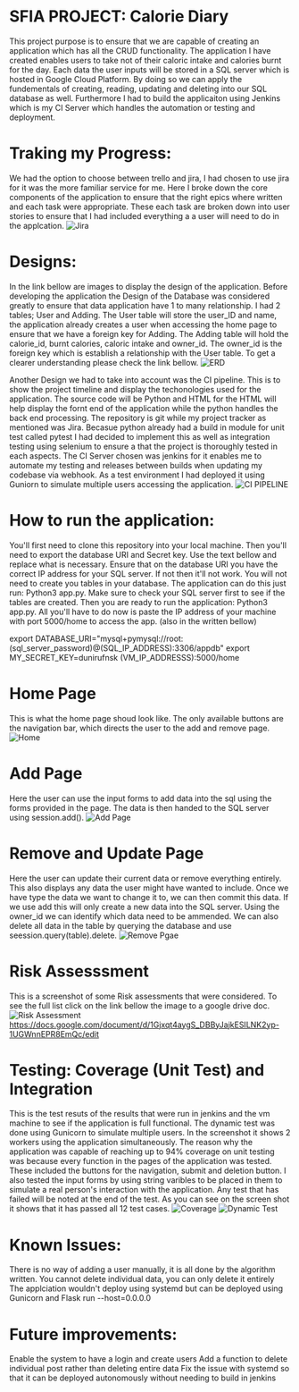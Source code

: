 
# SFIA PROJECT: Calorie Diary
This project purpose is to ensure that we are capable of creating an application which has all the CRUD functionality. The application I have created enables users to take not of their caloric intake and calories burnt for the day. Each data the user inputs will be stored in a SQL server which is hosted in Google Cloud Platform. By doing so we can apply the fundementals of creating, reading, updating and deleting into our SQL database as well. Furthermore I had to build the applicaiton using Jenkins which is my CI Server which handles the automation or testing and deployment.

# Traking my Progress:
We had the option to choose between trello and jira, I had chosen to use jira for it was the more familiar service for me. Here I broke down the core components of the application to ensure that the right epics where written and each task were appropriate. These each task are broken down into user stories to ensure that I had included everything a a user will need to do in the applcation. 
![Jira](images/Jira.PNG)

# Designs:
In the link bellow are images to display the design of the application. Before developing the application the Design of the Database was considered greatly to ensure that data application have 1 to many relationship. I had 2 tables; User and Adding. The User table will store the user_ID and name, the application already creates a user when accessing the home page to ensure that we have a foreign key for Adding. The Adding table will hold the calorie_id, burnt calories, caloric intake and owner_id. The owner_id is the foreign key which is establish a relationship with the User table. To get a clearer understanding please check the link bellow.
![ERD](images/ERD.PNG)

Another Design we had to take into account was the CI pipeline. This is to show the project timeline and display the techonologies used for the application. The source code will be Python and HTML for the HTML will help display the fornt end of the application while the python handles the back end processing. The repository is git while my project tracker as mentioned was Jira. Becasue python already had a build in module for unit test called pytest I had decided to implement this as well as integration testing using selenium to ensure a that the project is thoroughly tested in each aspects. The CI Server chosen was jenkins for it enables me to automate my testing and releases between builds when updating my codebase via webhook. As a test environment I had deployed it using Guniorn to simulate multiple users accessing the application.
![CI PIPELINE](images/CIPipeline.PNG)

# How to run the application:
You'll first need to clone this repository into your local machine. Then you'll need to export the database URI and Secret key. Use the text bellow and replace what is necessary. Ensure that on the database URI you have the correct IP address for your SQL server. If not then it'll not work. You will not need to create you tables in your database. The application can do this just run: Python3 app.py. Make sure to check your SQL server first to see if the tables are created. Then you are ready to run the application: Python3 app.py. All you'll have to do now is paste the IP address of your machine with port 5000/home to access the app. (also in the written bellow)

export DATABASE_URI="mysql+pymysql://root:(sql_server_password)@(SQL_IP_ADDRESS):3306/appdb"
export MY_SECRET_KEY=dunirufnsk
(VM_IP_ADDRESSS):5000/home

# Home Page
This is what the home page shoud look like. The only available buttons are the navigation bar, which directs the user to the add and remove page. 
![Home](images/Home.PNG)

# Add Page
Here the user can use the input forms to add data into the sql using the forms provided in the page. The data is then handed to the SQL server using session.add().
![Add Page](images/AddPage.PNG)

# Remove and Update Page
Here the user can update their current data or remove everything entirely. This also displays any data the user might have wanted to include. Once we have type the data we want to change it to, we can then commit this data. If we use add this will only create a new data into the SQL server. Using the owner_id we can identify which data need to be ammended. We can also delete all data in the table by querying the database and use seession.query(table).delete.
![Remove Pgae](images/RemoveandUpdatePage.PNG)

# Risk Assesssment
This is a screenshot of some Risk assessments that were considered. To see the full list click on the link bellow the image to a google drive doc.
![Risk Assessment](images/RiskAssessment.PNG)
https://docs.google.com/document/d/1Gjxqt4aygS_DBByJajkESILNK2yp-1UGWnnEPR8EmQc/edit

# Testing: Coverage (Unit Test) and Integration
This is the test resuts of the results that were run in jenkins and the vm machine to see if the application is full functional. The dynamic test was done using Gunicorn to simulate multiple users. In the screenshot it shows 2 workers using the application simultaneously.
The reason why the application was capable of reaching up to 94% coverage on unit testing was because every function in the pages of the application was tested. These included the buttons for the navigation, submit and deletion button. I also tested the input forms by using string varibles to be placed in them to simulate a real person's interaction with the application. Any test that has failed will be noted at the end of the test. As you can see on the screen shot it shows that it has passed all 12 test cases. 
![Coverage](images/Coverage.PNG)
![Dynamic Test](images/DynamicTest.PNG)

# Known Issues:
There is no way of adding a user manually, it is all done by the algorithm written.
You cannot delete individual data, you can only delete it entirely
The applciation wouldn't deploy using systemd but can be deployed using Gunicorn and Flask run --host=0.0.0.0

# Future improvements:
Enable the system to have a login and create users 
Add a function to delete individual post rather than deleting entire data
Fix the issue with systemd so that it can be deployed autonomously without needing to build in jenkins




